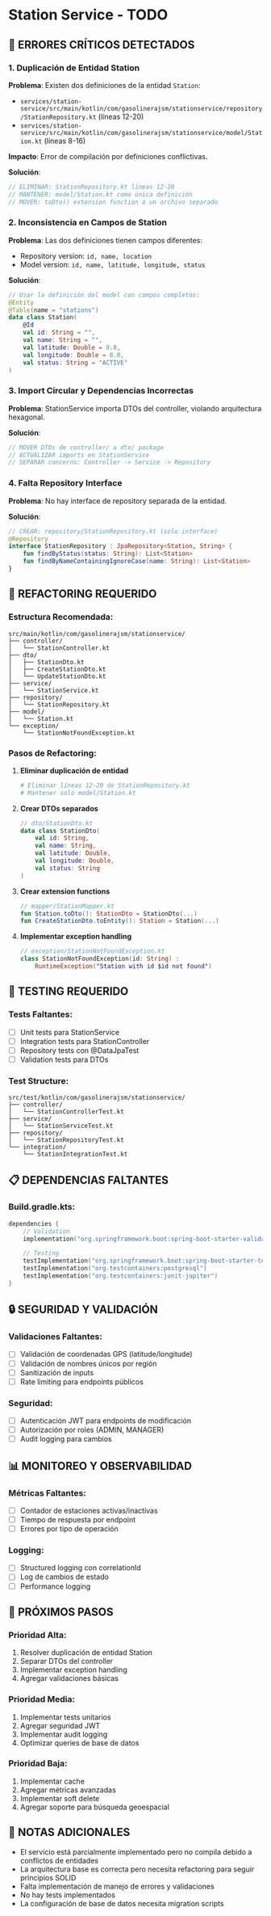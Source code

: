 # Station Service - TODO

## 🚨 ERRORES CRÍTICOS DETECTADOS

### 1. **Duplicación de Entidad Station**

**Problema**: Existen dos definiciones de la entidad `Station`:

- `services/station-service/src/main/kotlin/com/gasolinerajsm/stationservice/repository/StationRepository.kt` (líneas 12-20)
- `services/station-service/src/main/kotlin/com/gasolinerajsm/stationservice/model/Station.kt` (líneas 8-16)

**Impacto**: Error de compilación por definiciones conflictivas.

**Solución**:

```kotlin
// ELIMINAR: StationRepository.kt líneas 12-20
// MANTENER: model/Station.kt como única definición
// MOVER: toDto() extension function a un archivo separado
```

### 2. **Inconsistencia en Campos de Station**

**Problema**: Las dos definiciones tienen campos diferentes:

- Repository version: `id, name, location`
- Model version: `id, name, latitude, longitude, status`

**Solución**:

```kotlin
// Usar la definición del model con campos completos:
@Entity
@Table(name = "stations")
data class Station(
    @Id
    val id: String = "",
    val name: String = "",
    val latitude: Double = 0.0,
    val longitude: Double = 0.0,
    val status: String = "ACTIVE"
)
```

### 3. **Import Circular y Dependencias Incorrectas**

**Problema**: StationService importa DTOs del controller, violando arquitectura hexagonal.

**Solución**:

```kotlin
// MOVER DTOs de controller/ a dto/ package
// ACTUALIZAR imports en StationService
// SEPARAR concerns: Controller -> Service -> Repository
```

### 4. **Falta Repository Interface**

**Problema**: No hay interface de repository separada de la entidad.

**Solución**:

```kotlin
// CREAR: repository/StationRepository.kt (solo interface)
@Repository
interface StationRepository : JpaRepository<Station, String> {
    fun findByStatus(status: String): List<Station>
    fun findByNameContainingIgnoreCase(name: String): List<Station>
}
```

## 🔧 REFACTORING REQUERIDO

### Estructura Recomendada:

```
src/main/kotlin/com/gasolinerajsm/stationservice/
├── controller/
│   └── StationController.kt
├── dto/
│   ├── StationDto.kt
│   ├── CreateStationDto.kt
│   └── UpdateStationDto.kt
├── service/
│   └── StationService.kt
├── repository/
│   └── StationRepository.kt
├── model/
│   └── Station.kt
└── exception/
    └── StationNotFoundException.kt
```

### Pasos de Refactoring:

1. **Eliminar duplicación de entidad**

   ```bash
   # Eliminar líneas 12-20 de StationRepository.kt
   # Mantener solo model/Station.kt
   ```

2. **Crear DTOs separados**

   ```kotlin
   // dto/StationDto.kt
   data class StationDto(
       val id: String,
       val name: String,
       val latitude: Double,
       val longitude: Double,
       val status: String
   )
   ```

3. **Crear extension functions**

   ```kotlin
   // mapper/StationMapper.kt
   fun Station.toDto(): StationDto = StationDto(...)
   fun CreateStationDto.toEntity(): Station = Station(...)
   ```

4. **Implementar exception handling**
   ```kotlin
   // exception/StationNotFoundException.kt
   class StationNotFoundException(id: String) :
       RuntimeException("Station with id $id not found")
   ```

## 🧪 TESTING REQUERIDO

### Tests Faltantes:

- [ ] Unit tests para StationService
- [ ] Integration tests para StationController
- [ ] Repository tests con @DataJpaTest
- [ ] Validation tests para DTOs

### Test Structure:

```
src/test/kotlin/com/gasolinerajsm/stationservice/
├── controller/
│   └── StationControllerTest.kt
├── service/
│   └── StationServiceTest.kt
├── repository/
│   └── StationRepositoryTest.kt
└── integration/
    └── StationIntegrationTest.kt
```

## 📋 DEPENDENCIAS FALTANTES

### Build.gradle.kts:

```kotlin
dependencies {
    // Validation
    implementation("org.springframework.boot:spring-boot-starter-validation")

    // Testing
    testImplementation("org.springframework.boot:spring-boot-starter-test")
    testImplementation("org.testcontainers:postgresql")
    testImplementation("org.testcontainers:junit-jupiter")
}
```

## 🔒 SEGURIDAD Y VALIDACIÓN

### Validaciones Faltantes:

- [ ] Validación de coordenadas GPS (latitude/longitude)
- [ ] Validación de nombres únicos por región
- [ ] Sanitización de inputs
- [ ] Rate limiting para endpoints públicos

### Seguridad:

- [ ] Autenticación JWT para endpoints de modificación
- [ ] Autorización por roles (ADMIN, MANAGER)
- [ ] Audit logging para cambios

## 📊 MONITOREO Y OBSERVABILIDAD

### Métricas Faltantes:

- [ ] Contador de estaciones activas/inactivas
- [ ] Tiempo de respuesta por endpoint
- [ ] Errores por tipo de operación

### Logging:

- [ ] Structured logging con correlationId
- [ ] Log de cambios de estado
- [ ] Performance logging

## 🚀 PRÓXIMOS PASOS

### Prioridad Alta:

1. Resolver duplicación de entidad Station
2. Separar DTOs del controller
3. Implementar exception handling
4. Agregar validaciones básicas

### Prioridad Media:

1. Implementar tests unitarios
2. Agregar seguridad JWT
3. Implementar audit logging
4. Optimizar queries de base de datos

### Prioridad Baja:

1. Implementar cache
2. Agregar métricas avanzadas
3. Implementar soft delete
4. Agregar soporte para búsqueda geoespacial

## 📝 NOTAS ADICIONALES

- El servicio está parcialmente implementado pero no compila debido a conflictos de entidades
- La arquitectura base es correcta pero necesita refactoring para seguir principios SOLID
- Falta implementación de manejo de errores y validaciones
- No hay tests implementados
- La configuración de base de datos necesita migration scripts

